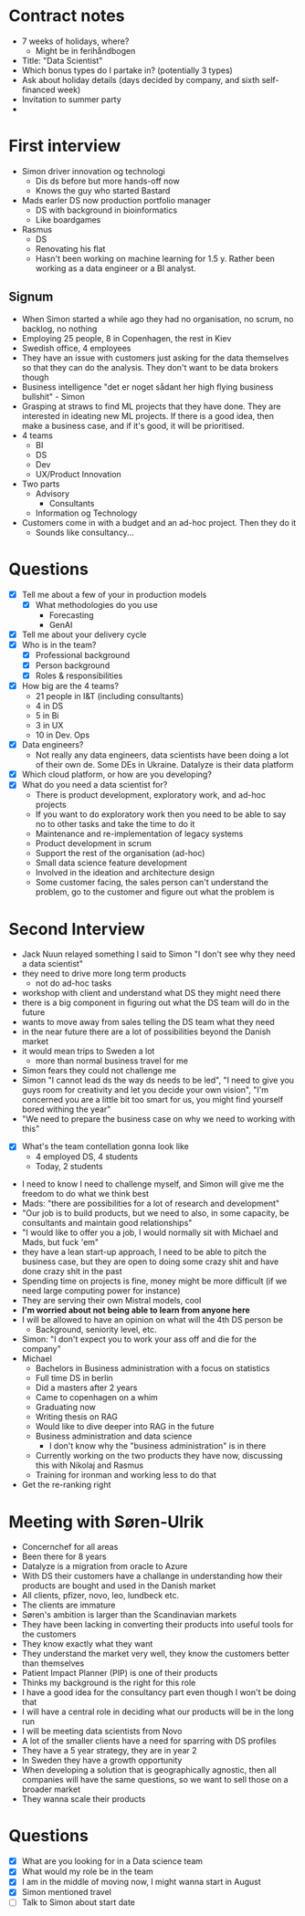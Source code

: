 # Contract notes
- 7 weeks of holidays, where?
	- Might be in ferihåndbogen
- Title: "Data Scientist"
- Which bonus types do I partake in? (potentially 3 types)
- Ask about holiday details (days decided by company, and sixth self-financed week)
- Invitation to summer party
- 
# First interview
- Simon driver innovation og technologi
	- Dis ds before but more hands-off now
	- Knows the guy who started Bastard
- Mads earler DS now production portfolio manager
	- DS with background in bioinformatics
	- Like boardgames
- Rasmus
	- DS
	- Renovating his flat
	- Hasn't been working on machine learning for 1.5 y. Rather been working as a data engineer or a BI analyst.
## Signum
- When Simon started a while ago they had no organisation, no scrum, no backlog, no nothing
- Employing 25 people, 8 in Copenhagen, the rest in Kiev
- Swedish office, 4 employees
- They have an issue with customers just asking for the data themselves so that they can do the analysis. They don't want to be data brokers though
- Business intelligence "det er noget sådant her high flying business bullshit" - Simon
- Grasping at straws to find ML projects that they have done. They are interested in ideating new ML projects. If there is a good idea, then make a business case, and if it's good, it will be prioritised.
- 4 teams
	- BI
	- DS
	- Dev
	- UX/Product Innovation
- Two parts
	- Advisory
		- Consultants
	- Information og Technology
- Customers come in with a budget and an ad-hoc project. Then they do it
	- Sounds like consultancy...
# Questions
- [x] Tell me about a few of your in production models
	- [x] What methodologies do you use
		- Forecasting
		- GenAI
- [x] Tell me about your delivery cycle
- [x] Who is in the team?
	- [x] Professional background
	- [x] Person background
	- [x] Roles & responsibilities
- [x] How big are the 4 teams?
	- 21 people in I&T (including consultants)
	- 4 in DS
	- 5 in Bi
	- 3 in UX
	- 10 in Dev. Ops
- [x] Data engineers?
	- Not really any data engineers, data scientists have been doing a lot of their own de. Some DEs in Ukraine. Datalyze is their data platform
- [x] Which cloud platform, or how are you developing?
- [x] What do you need a data scientist for?
	- There is product development, exploratory work, and ad-hoc projects
	- If you want to do exploratory work then you need to be able to say no to other tasks and take the time to do it
	- Maintenance and re-implementation of legacy systems
	- Product development in scrum
	- Support the rest of the organisation (ad-hoc)
	- Small data science feature development
	- Involved in the ideation and architecture design
	- Some customer facing, the sales person can't understand the problem, go to the customer and figure out what the problem is
# Second Interview
- Jack Nuun relayed something I said to Simon "I don't see why they need a data scientist"
- they need to drive more long term products
	- not do ad-hoc tasks
- workshop with client and understand what DS they might need there
- there is a big component in figuring out what the DS team will do in the future
- wants to move away from sales telling the DS team what they need
- in the near future there are a lot of possibilities beyond the Danish market
- it would mean trips to Sweden a lot
	- more than normal business travel for me
- Simon fears they could not challenge me
- Simon "I cannot lead ds the way ds needs to be led", "I need to give you guys room for creativity and let you decide your own vision", "I'm concerned you are a little bit too smart for us, you might find yourself bored withing the year"
- "We need to prepare the business case on why we need to working with this"
- [x] What's the team contellation gonna look like
	- 4 employed DS, 4 students
	- Today, 2 students
- I need to know I need to challenge myself, and Simon will give me the freedom to do what we think best
- Mads: "there are possibilities for a lot of research and development"
- "Our job is to build products, but we need to also, in some capacity, be consultants and maintain good relationships"
- "I would like to offer you a job, I would normally sit with Michael and Mads, but fuck 'em"
- they have a lean start-up approach, I need to be able to pitch the business case, but they are open to doing some crazy shit and have done crazy shit in the past
- Spending time on projects is fine, money might be more difficult (if we need large computing power for instance)
- They are serving their own Mistral models, cool
- **I'm worried about not being able to learn from anyone here**
- I will be allowed to have an opinion on what will the 4th DS person be
	- Background, seniority level, etc.
- Simon: "I don't expect you to work your ass off and die for the company"
- Michael
	- Bachelors in Business administration with a focus on statistics 
	- Full time DS in berlin
	- Did a masters after 2 years
	- Came to copenhagen on a whim
	- Graduating now
	- Writing thesis on RAG
	- Would like to dive deeper into RAG in the future
	- Business administration and data science
		- I don't know why the "business administration" is in there
	- Currently working on the two products they have now, discussing this with Nikolaj and Rasmus
	- Training for ironman and working less to do that
- Get the re-ranking right
# Meeting with Søren-Ulrik
- Concernchef for all areas
- Been there for 8 years
- Datalyze is a migration from oracle to Azure
- With DS their customers have a challange in understanding how their products are bought and used in the Danish market
- All clients, pfizer, novo, leo, lundbeck etc.
- The clients are immature
- Søren's ambition is larger than the Scandinavian markets
- They have been lacking in converting their products into useful tools for the customers
- They know exactly what they want
- They understand the market very well, they know the customers better than themselves
- Patient Impact Planner (PIP) is one of their products
- Thinks my background is the right for this role
- I have a good idea for the consultancy part even though I won't be doing that
- I will have a central role in deciding what our products will be in the long run
- I will be meeting data scientists from Novo
- A lot of the smaller clients have a need for sparring with DS profiles
- They have a 5 year strategy, they are in year 2
- In Sweden they have a growth opportunity
- When developing a solution that is geographically agnostic, then all companies will have the same questions, so we want to sell those on a broader market
- They wanna scale their products
# Questions
- [x] What are you looking for in a Data science team
- [x] What would my role be in the team
- [x] I am in the middle of moving now, I might wanna start in August
- [x] Simon mentioned travel
- [ ] Talk to Simon about start date